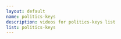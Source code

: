 ```yaml
--- 
layout: default
name: politics-keys
description: videos for politics-keys list
list: politics-keys
---
```


<div class="player">
<div id="player"><!-- "https://www.youtube.com/watch?v={{site.data.lists[page.list][0]}}" --></div>
</div>

